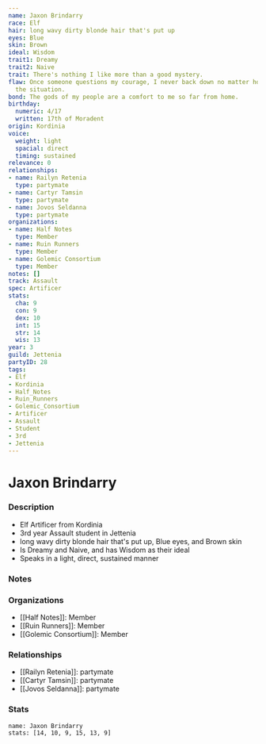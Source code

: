 ```yaml
---
name: Jaxon Brindarry
race: Elf
hair: long wavy dirty blonde hair that's put up
eyes: Blue
skin: Brown
ideal: Wisdom
trait1: Dreamy
trait2: Naive
trait: There's nothing I like more than a good mystery.
flaw: Once someone questions my courage, I never back down no matter how dangerous
  the situation.
bond: The gods of my people are a comfort to me so far from home.
birthday:
  numeric: 4/17
  written: 17th of Moradent
origin: Kordinia
voice:
  weight: light
  spacial: direct
  timing: sustained
relevance: 0
relationships:
- name: Railyn Retenia
  type: partymate
- name: Cartyr Tamsin
  type: partymate
- name: Jovos Seldanna
  type: partymate
organizations:
- name: Half Notes
  type: Member
- name: Ruin Runners
  type: Member
- name: Golemic Consortium
  type: Member
notes: []
track: Assault
spec: Artificer
stats:
  cha: 9
  con: 9
  dex: 10
  int: 15
  str: 14
  wis: 13
year: 3
guild: Jettenia
partyID: 28
tags:
- Elf
- Kordinia
- Half_Notes
- Ruin_Runners
- Golemic_Consortium
- Artificer
- Assault
- Student
- 3rd
- Jettenia
---
```

# Jaxon Brindarry
### Description
- Elf Artificer from Kordinia
- 3rd year Assault student in Jettenia
- long wavy dirty blonde hair that's put up, Blue eyes, and Brown skin
- Is Dreamy and Naive, and has Wisdom as their ideal
- Speaks in a light, direct, sustained manner

### Notes

### Organizations
- [[Half Notes]]: Member
- [[Ruin Runners]]: Member
- [[Golemic Consortium]]: Member

### Relationships
- [[Railyn Retenia]]: partymate
- [[Cartyr Tamsin]]: partymate
- [[Jovos Seldanna]]: partymate

### Stats
```statblock
name: Jaxon Brindarry
stats: [14, 10, 9, 15, 13, 9]
```